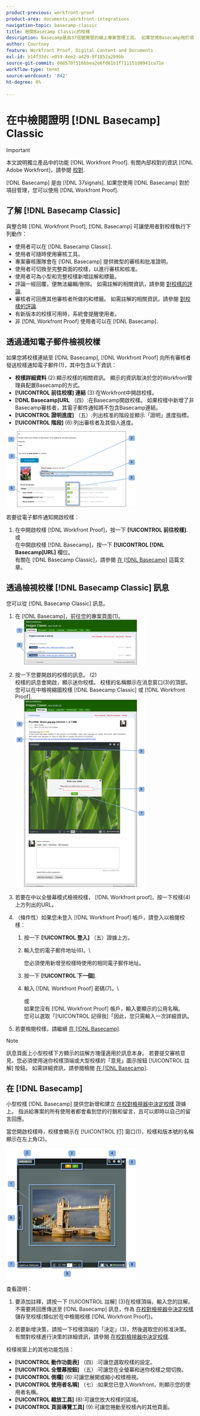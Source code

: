 ```yaml
---
product-previous: workfront-proof
product-area: documents;workfront-integrations
navigation-topic: basecamp-classic
title: 檢閱Basecamp Classic的校樣
description: Basecamp是由37信號開發的線上專案管理工具。 如果您將Basecamp用於項目管理，則可以使用 [!DNL Workfront Proof].
author: Courtney
feature: Workfront Proof, Digital Content and Documents
exl-id: b14f33dc-e059-4ee2-a429-9f1852a2b9bb
source-git-commit: 088570f516bbea2e6fd81b1f711151d8941ca71e
workflow-type: tm+mt
source-wordcount: '842'
ht-degree: 0%

---
```


# 在中檢閱證明 [!DNL Basecamp] Classic

>[!IMPORTANT]
>
>本文說明獨立產品中的功能 [!DNL Workfront Proof]. 有關內部校對的資訊 [!DNL Adobe Workfront]，請參閱 [校對](../../../review-and-approve-work/proofing/proofing.md).

[!DNL Basecamp] 是由 [!DNL 37signals]. 如果您使用 [!DNL Basecamp] 對於項目管理，您可以使用 [!DNL Workfront Proof].

## 了解 [!DNL Basecamp Classic]

與整合時 [!DNL Workfront Proof], [!DNL Basecamp] 可讓使用者對校樣執行下列動作：

* 使用者可以在 [!DNL Basecamp Classic].
* 使用者可隨時使用審核工具。
* 專案審核團隊會在 [!DNL Basecamp] 提供微型的審核和批准證明。
* 使用者可切換至完整頁面的校樣，以進行審核和核准。
* 使用者可為小型和完整校樣新增註解和標籤。
* 評論一經回覆，便無法編輯/刪除。 如需註解的相關資訊，請參閱 [對校樣的評論](../../../review-and-approve-work/proofing/reviewing-proofs-within-workfront/comment-on-a-proof/comment-on-proof.md).
* 審核者可回應其他審核者所做的和標籤。 如需註解的相關資訊，請參閱 [對校樣的評論](../../../review-and-approve-work/proofing/reviewing-proofs-within-workfront/comment-on-a-proof/comment-on-proof.md).
* 有新版本的校樣可用時，系統會提醒使用者。
* 非 [!DNL Workfront Proof] 使用者可以在 [!DNL Basecamp].

## 透過通知電子郵件檢視校樣

如果您將校樣連結至 [!DNL Basecamp], [!DNL Workfront Proof] 向所有審核者發送校樣通知電子郵件(1)，其中包含以下資訊：

* **校樣詳細資料** (2):顯示校樣的相關資訊。 顯示的資訊取決於您的Workfront管理員配置Basecamp的方式。
* **[!UICONTROL 前往校樣] 連結** (3):在Workfront中開啟校樣。
* **[!DNL Basecamp]URL** （四）:在Basecamp開啟校樣。 如果校樣中新增了非Basecamp審核者，其電子郵件通知將不包含Basecamp連結。
* **[!UICONTROL 證明進度]** （五）:列出核准的階段並顯示「證明」進度指標。
* **[!UICONTROL 階段]** (6):列出審核者及其個人進度。

![Basecamp_ProofHQ_email_notification1__1_.png](assets/basecamp-proofhq-email-notification1--1--350x202.png)

若要從電子郵件通知開啟校樣：

1. 在中開啟校樣 [!DNL Workfront Proof]，按一下 **[!UICONTROL 前往校樣]**.\
   或\
   在中開啟校樣 [!DNL Basecamp]，按一下 **[!UICONTROL [!DNL Basecamp]URL]** 欄位。\
   有關在 [!DNL Basecamp Classic]，請參閱 [在 [!DNL Basecamp]](#reviewing-a-proof-in-basecamp) 這篇文章。

## 透過檢視校樣 [!DNL Basecamp Classic] 訊息

您可以從 [!DNL Basecamp Classic] 訊息。

1. 在 [!DNL Basecamp]，前往您的專案頁面(1)。\
   ![Basecamp_Classic_messages_1.png](assets/basecamp-classic-messages-1-350x120.png)

1. 按一下您要開啟的校樣的訊息。 (2)\
   校樣的訊息會開啟，顯示迷你校樣。 校樣的名稱顯示在消息窗口(3)的頂部。\
   您可以在中檢視縮圖校樣 [!DNL Basecamp Classic] 或 [!DNL Workfront Proof].\
   ![Basecamp_Classic_messages_2.png](assets/basecamp-classic-messages-2-350x501.png)

1. 若要在中以全螢幕模式檢視校樣， [!DNL Workfront proof]，按一下校樣(4)上方列出的URL。
1. （條件性）如果您未登入 [!DNL Workfront Proof] 帳戶，請登入以檢閱校樣：

   1. 按一下 **[!UICONTROL 登入]** （五）證據上方。
   1. 輸入您的電子郵件地址(6)。\

      您必須使用新增至校樣時使用的相同電子郵件地址。
   1. 按一下 **[!UICONTROL 下一個]**.
   1. 輸入 [!DNL Workfront Proof] 密碼(7)。\

      或\
      如果您沒有 [!DNL Workfront Proof] 帳戶，輸入要顯示的公用名稱。\
      您可以選取「[!UICONTROL 記得我]「因此，您只需輸入一次詳細資訊。

1. 若要檢閱校樣，請繼續 [在 [!DNL Basecamp]](#reviewing-a-proof-in-basecamp).

>[!NOTE]
>
> 訊息頁面上小型校樣下方顯示的註解方塊僅適用於訊息本身。 若要提交審核意見，您必須使用迷你校樣頂端或大型校樣的「意見」圖示按鈕 [!UICONTROL 註解] 按鈕。 如需詳細資訊，請參閱檢閱 [在 [!DNL Basecamp]](#reviewing-a-proof-in-basecamp).

## 在 [!DNL Basecamp]

小型校樣 [!DNL Basecamp] 提供您新增和建立 [在校對檢視器中決定校樣](../../../review-and-approve-work/proofing/reviewing-proofs-within-workfront/make-a-decision-on-a-proof/make-decisions-on-proof.md) 證據上。 指派給專案的所有使用者都會看到您的行銷和留言，且可以即時以自己的留言回應。

當您開啟校樣時，校樣會顯示在 [!UICONTROL 打] 窗口(1)，校樣和版本號的名稱顯示在左上角(2)。

![Basecamp_Classic_miniproof.png](assets/basecamp-classic-miniproof-350x350.png)

查看證明：

1. 要添加註釋，請按一下 [!UICONTROL 註解] (3)在校樣頂端，輸入您的註解。\
   不需要將回應傳送至 [!DNL Basecamp] 訊息，作為 [在校對檢視器中決定校樣](../../../review-and-approve-work/proofing/reviewing-proofs-within-workfront/make-a-decision-on-a-proof/make-decisions-on-proof.md) 儲存至校樣(類似於在中檢閱校樣 [!DNL Workfront Proof])。

1. 若要新增決策，請按一下校樣頂端的「決定」(3)，然後選取您的核准決策。\
   有關對校樣進行決策的詳細資訊，請參閱 [在校對檢視器中決定校樣](../../../review-and-approve-work/proofing/reviewing-proofs-within-workfront/make-a-decision-on-a-proof/make-decisions-on-proof.md#making-a-decision-on-a-proof).

校樣視窗上的其他功能包括：

* **[!UICONTROL 動作功能表]** （四）:可讓您選取校樣的設定。
* **[!UICONTROL 全螢幕按鈕]** （五）:可讓您在全螢幕和迷你校樣之間切換。
* **[!UICONTROL 側欄]** (6):可讓您展開或縮小校樣檢視。
* **[!UICONTROL 使用者名稱]** （七）:如果您已登入Workfront，則顯示您的使用者名稱。
* **[!UICONTROL 縮放工具]** (8):可讓您放大校樣的區域。
* **[!UICONTROL 頁面導覽工具]** (9):可讓您捲動至校樣內的其他頁面。

<!--For more information on reviewing proofs, see [Legacy proofing viewer Overview](../../../workfront-proof/wp-work-proofsfiles/review-proofs-lpv/legacy-proofing-viewer.md).-->
